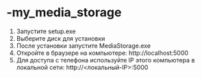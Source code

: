 # -my_media_storage
1. Запустите setup.exe
2. Выберите диск для установки
3. После установки запустите MediaStorage.exe
4. Откройте в браузере на компьютере: http://localhost:5000
5. Для доступа с телефона используйте IP этого компьютера в локальной сети:
   http://<локальный-IP>:5000
